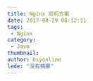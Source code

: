 ```yaml
---
title: Nginx 双机方案
date: 2017-08-29 08:12:11
tags:
 - Nginx
category: 
 - Java
thumbnail: 
author: bsyonline
lede: "没有摘要"
---
```

